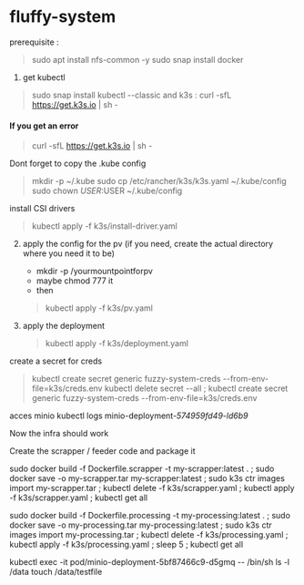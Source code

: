 # fluffy-system


prerequisite : 
> sudo apt install nfs-common -y
> sudo snap install docker

1. get kubectl
> sudo snap install kubectl --classic
and k3s :
> curl -sfL https://get.k3s.io | sh -

#### If you get an error
> curl -sfL https://get.k3s.io | sh -

Dont forget to copy the .kube config
> mkdir -p ~/.kube
sudo cp /etc/rancher/k3s/k3s.yaml ~/.kube/config
sudo chown $USER:$USER ~/.kube/config

install CSI drivers
> kubectl apply -f k3s/install-driver.yaml 

2. apply the config for the pv (if you need, create the actual directory where you need it to be)
    - mkdir -p /yourmountpointforpv
    - maybe chmod 777 it
    - then 
    > kubectl apply -f k3s/pv.yaml

3. apply the deployment
    > kubectl apply -f k3s/deployment.yaml

create a secret for creds 
> kubectl create secret generic fuzzy-system-creds --from-env-file=k3s/creds.env
kubectl delete secret --all ; kubectl create secret generic fuzzy-system-creds --from-env-file=k3s/creds.env

acces minio kubectl logs minio-deployment-_574959fd49-ld6b9_

Now the infra should work

Create the scrapper / feeder code and package it 

sudo docker build -f Dockerfile.scrapper -t my-scrapper:latest . ; sudo docker save -o my-scrapper.tar my-scrapper:latest ; sudo k3s ctr images import my-scrapper.tar ; kubectl delete -f k3s/scrapper.yaml ; kubectl apply -f k3s/scrapper.yaml ; kubectl get all

sudo docker build -f Dockerfile.processing -t my-processing:latest . ; sudo docker save -o my-processing.tar my-processing:latest ; sudo k3s ctr images import my-processing.tar ; kubectl delete -f k3s/processing.yaml ; kubectl apply -f k3s/processing.yaml ; sleep 5 ; kubectl get all


kubectl exec -it pod/minio-deployment-5bf87466c9-d5gmq -- /bin/sh
ls -l /data
touch /data/testfile